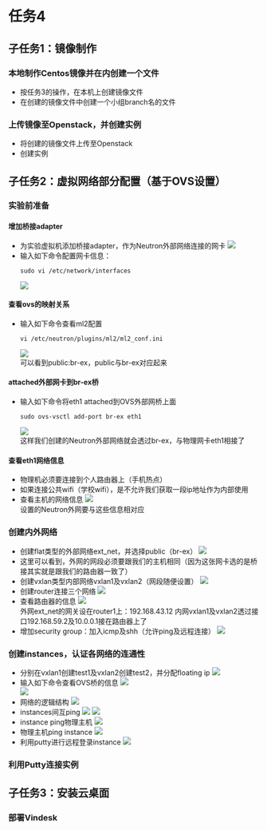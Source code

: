 # 任务4
## 子任务1：镜像制作
### 本地制作Centos镜像并在内创建一个文件
- 按任务3的操作，在本机上创建镜像文件
- 在创建的镜像文件中创建一个小组branch名的文件
![]()  

### 上传镜像至Openstack，并创建实例
- 将创建的镜像文件上传至Openstack
![]()  
- 创建实例
![]()  

## 子任务2：虚拟网络部分配置（基于OVS设置）
### 实验前准备
#### 增加桥接adapter
- 为实验虚拟机添加桥接adapter，作为Neutron外部网络连接的网卡
  ![](images/add_bridge_adapter.png)  
- 输入如下命令配置网卡信息：  
  ```
  sudo vi /etc/network/interfaces
  ```
  ![](images/adapter_setting.png)  
#### 查看ovs的映射关系
- 输入如下命令查看ml2配置
  ```
  vi /etc/neutron/plugins/ml2/ml2_conf.ini
  ```
  ![](images/ml2_setting.png)  
  可以看到public:br-ex，public与br-ex对应起来
#### attached外部网卡到br-ex桥
- 输入如下命令将eth1 attached到OVS外部网桥上面
  ```
  sudo ovs-vsctl add-port br-ex eth1
  ```
  ![](images/attached_eth1_to_br-ex.png)  
  这样我们创建的Neutron外部网络就会透过br-ex，与物理网卡eth1相接了
#### 查看eth1网络信息
- 物理机必须要连接到个人路由器上（手机热点）
- 如果连接公共wifi（学校wifi），是不允许我们获取一段ip地址作为内部使用
- 查看主机的网络信息
  ![](images/phy_network_status.png)  
  设置的Neutron外网要与这些信息相对应

### 创建内外网络
- 创建flat类型的外部网络ext_net，并选择public（br-ex）
  ![](images/ext_net_datail.png)  
- 这里可以看到，外网的网段必须要跟我们的主机相同（因为这张网卡选的是桥接其实就是跟我们的路由器一致了）
- 创建vxlan类型内部网络vxlan1及vxlan2（网段随便设置）
  ![](images/network_datail.png)  
- 创建router连接三个网络
  ![](images/network_logic_graph2.png)  
- 查看路由器的信息
  ![](images/network_logic_graph_detail.png)  
   外网ext_net的网关设在router1上：192.168.43.12
   内网vxlan1及vxlan2透过接口192.168.59.2及10.0.0.1接在路由器上了
- 增加security group：加入icmp及shh（允许ping及远程连接）
  ![](images/add_security_group_rules.png)
 
### 创建instances，认证各网络的连通性
- 分别在vxlan1创建test1及vxlan2创建test2，并分配floating ip
  ![](images/vm_detail.png)
- 输入如下命令查看OVS桥的信息
  ![](images/ovs_bridge_detail1.png)  
  ![](images/ovs_bridge_detail2.png)  
- 网络的逻辑结构
  ![](images/ovs_structure.jpg)
- instances间互ping
  ![](images/vm1_ping_vm2.png)
  ![](images/vm2_ping_vm1.png)
- instance ping物理主机
  ![](images/vm_ping_phy.png)
- 物理主机ping instance
  ![](images/vm_ping_phy.png.png)
- 利用putty进行远程登录instance
  ![](images/connect_vm_with_putty.png)

### 利用Putty连接实例


## 子任务3：安装云桌面
### 部署Vindesk
